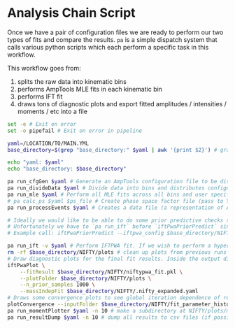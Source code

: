 # Analysis Chain Script

Once we have a pair of configuration files we are ready to perform our two types of fits and compare the results. `pa` is a simple dispatch system that calls various python scripts which each perform a specific task in this workflow.

This workflow goes from:
1. splits the raw data into kinematic bins
2. performs AmpTools MLE fits in each kinematic bin
3. performs IFT fit
4. draws tons of diagnostic plots and export fitted amplitudes / intensities / moments / etc into a file

```bash
set -e # Exit on error
set -o pipefail # Exit on error in pipeline

yaml=/LOCATION/TO/MAIN.YML
base_directory=$(grep "base_directory:" $yaml | awk '{print $2}') # grabs the base directory from the yaml file

echo "yaml: $yaml"
echo "base_directory: $base_directory"

pa run_cfgGen $yaml # Generate an AmpTools configuration file to be distributed 
pa run_divideData $yaml # Divide data into bins and distributes configuration files to each bin
pa run_mle $yaml # Perform all MLE fits across all bins and user specified randomly initialized fits
# pa calc_ps $yaml $ps_file # Create phase space factor file (pass to YAML field IFT_MODEL.phaseSpaceMultiplier) that multiples each partial wave (at the moment it is the barrier factor squared)
pa run_processEvents $yaml # Creates a data file (a representation of AmpVecs object in AmpTools) that GlueX iftpwa manager can use to reconstruct the likelihood for each bin

# Ideally we would like to be able to do some prior predictive checks to see what our unoptimized model looks like
# Unfortunately we have to `pa run_ift` before `iftPwaPriorPredict` since expanded yaml doesnt exist yet. This should be be fixed in the future.
# Example call: iftPwaPriorPredict --iftpwa_config $base_directory/NIFTY/.nifty_expanded.yaml --plotFolder $base_directory/NIFTY/prior_predictive

pa run_ift -v $yaml # Perform IFTPWA fit. If we wish to perform a hyperparameter search we can add the `--hyperopt` flag
rm -rf $base_directory/NIFTY/plots # clean up plots from previous runs
# Draw diagnostic plots for the final fit results. Inside the output directory (see Main YAML field: nifty.output_directory) is a diagnostics folder which draws the fit results on each global iteration
iftPwaPlot \
    --fitResult $base_directory/NIFTY/niftypwa_fit.pkl \
    --plotFolder $base_directory/NIFTY/plots \
    --n_prior_samples 1000 \
    --massIndepFit $base_directory/NIFTY/.nifty_expanded.yaml
# Draws some convergence plots to see global iteration dependence of resonance parameters, distributions, etc
plotConvergence --inputFolder $base_directory/NIFTY/fit_parameter_history --plotFolder $base_directory/NIFTY/convergence_plots
pa run_momentPlotter $yaml -n 10 # make a subdirectory at NIFTY/plots/moments overlaying projected moments from nifty and amptools fits
pa run_resultDump $yaml -n 10 # dump all results to csv files (if possible, it will calculate the moments also)
```